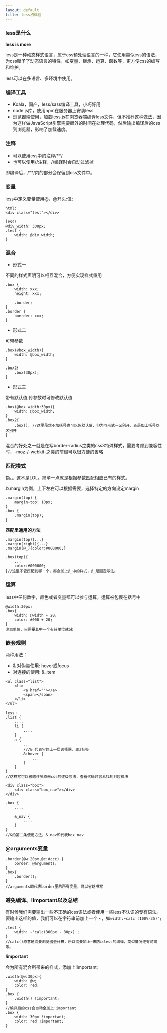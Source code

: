 ```yaml
---
layout: default
title: less初体验
---
```


### less是什么

**less is more**

less是一种动态样式语言，属于css预处理语言的一种，它使用类似css的语法，为css赋予了动态语言的特性，如变量、继承、运算、函数等，更方便css的编写和维护。

less可以在多语言、多环境中使用。

### 编译工具

- Koala，国产，less/sass编译工具，小巧好用
- node.js库，使用npm在服务器上安装less
- 浏览器端使用，加载less.js在浏览器端编译less文件，但不推荐这种做法，因为这样做JavaScript引擎需要额外的时间在处理代码，然后输出编译后的css到浏览器，影响了加载速度。

### 注释

- 可以使用css中的注释/**/
- 也可以使用//注释，//编译时会自动过滤掉

即编译后，/**/内的部分会保留到css文件中。

### 变量

less中定义变量使用@，@开头:值;

~~~
html:
<div class="test"></div>

less:
@div_width: 300px;
.test {
	width: @div_width;
}
~~~

### 混合

- 形式一

不同的样式声明可以相互混合，方便实现样式重用

~~~
.box {
	width: xxx;
	height: xxx;

	.border;
}
.border {
	boerder: xxx;
}
~~~

- 形式二

可带参数

~~~
.box(@box_width){
	width: @box_width;
}

.box2{
	.box(30px);
}
~~~

- 形式三

带有默认值,传参数时可修改默认值

~~~
.box(@box_width:30px){
	width: @box_width;
}
.box2{
	.box(); //这里虽然不加括号也可以传默认值，但为与形式一区别开，还是加上括号以区别开
}
~~~

混合的好处之一就是在写border-radius之类的css3特殊样式，需要考虑到兼容性时，-moz-/-webkit-之类的前缀可以很方便的省略

### 匹配模式

额。。这不是LOL。简单一点就是根据参数匹配相应已有的样式。

以margin为例，上下左右可以根据需要，选择特定的方向设定margin

~~~
.margin(top) {
	margin-top: 10px;
}
.box {
	.margin(top);
}
~~~

**匹配里通用的方法**

~~~
.margin(top){...}
.margin(right){...}
.margin(@_){color:#000000;}

.box(top){
	...
	color:#000000;
}//这里不管匹配到哪一个，都会加上@_中的样式，@_是固定写法。
~~~

### 运算

less中任何数字，颜色或者变量都可以参与运算，运算被包裹在括号中

~~~
@width:30px;
.box{
	width: @width + 20;
	color: #000 + 20;
}
注意单位，只需要其中一个有待单位就ok
~~~

### 嵌套规则

两种用法：

- & 对伪类使用: hover或focus
- 对连接的使用: &_item

~~~
<ul class="list">
	<li>
		<a href=""></a>
		<span></span>
	</li>
</ul>

less：
.list {
	....
	li {
		....
	}
	a {
		...
		///& 代表它的上一层选择器，即a标签
		&:hover {
			...
		}
	}
}
//这样写可以省略许多原来css的逐级写法，查看代码时容易找到对应模块
~~~

~~~
<div class="box">
	<div class="box_nav"></div>
</div>

.box {
	....

	&_nav {
		....
	}
}
//&的第二条使用方法，&_nav即代表box_nav
~~~

### @arguments变量

~~~
.border(@w:20px,@c:#ccc) {
	border: @arguments;
}
.box{
	.border();
}
//arguments即代表border里的所有变量，可以省略书写
~~~

### 避免编译、!important以及总结

有时候我们需要输出一些不正确的css语法或者使用一些less不认识的专有语法。
要输出这样的值，我们可以在字符串前加上一个 ~，如`width:~calc'(100%-35)';`

~~~
.test {
	width: ~'calc(300px - 30px)';
}
//calc()原意是需要浏览器去计算，所以需要加上~来防止less的编译，类似情况还有滤镜等。
~~~

**!important**

会为所有混合所带来的样式，添加上!important;

~~~
.width(@w:30px){
	width: @w;
	color: red;
}
.box {
	.width() !important;
}
//编译后的css会自动全加上!important
.box {
	width: 30px !important;
	color: red !important;
}
~~~